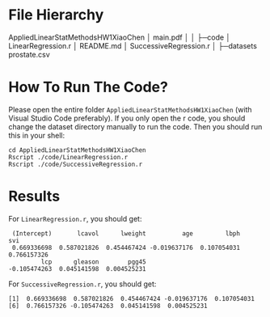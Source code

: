 # File Hierarchy

AppliedLinearStatMethodsHW1XiaoChen
│  main.pdf
│
│
├─code
│      LinearRegression.r
│      README.md
│      SuccessiveRegression.r
│
├─datasets
       prostate.csv

# How To Run The Code?

Please open the entire folder `AppliedLinearStatMethodsHW1XiaoChen` (with Visual Studio Code preferably). If you only open the r code, you should change the dataset directory manually to run the code. Then you should run this in your shell:


```
cd AppliedLinearStatMethodsHW1XiaoChen
Rscript ./code/LinearRegression.r
Rscript ./code/SuccessiveRegression.r
```

# Results
For `LinearRegression.r`, you should get:
```
 (Intercept)       lcavol      lweight          age         lbph          svi
 0.669336698  0.587021826  0.454467424 -0.019637176  0.107054031  0.766157326
         lcp      gleason        pgg45
-0.105474263  0.045141598  0.004525231
```

For `SuccessiveRegression.r`, you should get:
```
[1]  0.669336698  0.587021826  0.454467424 -0.019637176  0.107054031
[6]  0.766157326 -0.105474263  0.045141598  0.004525231
```